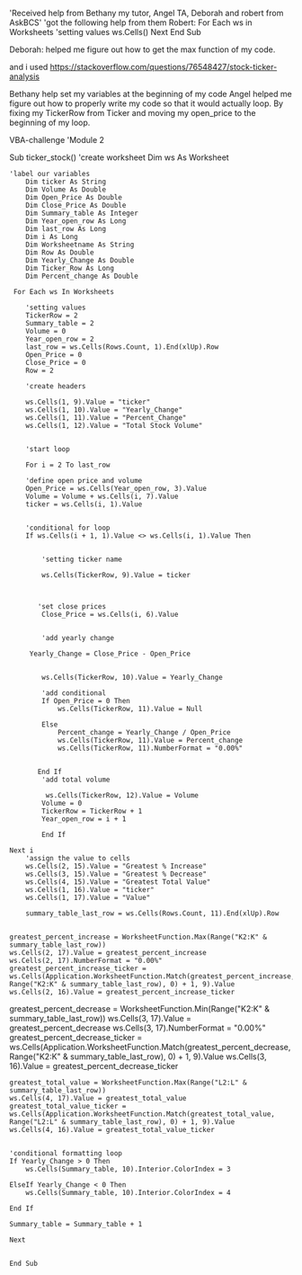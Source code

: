 'Received help from Bethany my tutor, Angel TA, Deborah and robert from AskBCS'
'got the following help from them
Robert: 
For Each ws in Worksheets
 'setting values
 ws.Cells()
 Next
End Sub

Deborah: 
helped me figure out how to get the max function of my code. 

and i used https://stackoverflow.com/questions/76548427/stock-ticker-analysis

Bethany help set my variables  at the beginning of my code 
Angel helped me figure out how to properly write my code so that it would actually loop. By fixing my TickerRow from Ticker  and moving my open_price to the beginning of my loop. 


VBA-challenge
'Module 2 

Sub ticker_stock()
    'create worksheet
    Dim ws As Worksheet
    
    'label our variables
        Dim ticker As String
        Dim Volume As Double
        Dim Open_Price As Double
        Dim Close_Price As Double
        Dim Summary_table As Integer
        Dim Year_open_row As Long
        Dim last_row As Long
        Dim i As Long
        Dim Worksheetname As String
        Dim Row As Double
        Dim Yearly_Change As Double
        Dim Ticker_Row As Long
        Dim Percent_change As Double
        
     For Each ws In Worksheets
      
        'setting values
        TickerRow = 2
        Summary_table = 2
        Volume = 0
        Year_open_row = 2
        last_row = ws.Cells(Rows.Count, 1).End(xlUp).Row
        Open_Price = 0
        Close_Price = 0
        Row = 2
        
        'create headers

        ws.Cells(1, 9).Value = "ticker"
        ws.Cells(1, 10).Value = "Yearly_Change"
        ws.Cells(1, 11).Value = "Percent_Change"
        ws.Cells(1, 12).Value = "Total Stock Volume"
       
        
        'start loop
        
        For i = 2 To last_row
        
        'define open price and volume
        Open_Price = ws.Cells(Year_open_row, 3).Value
        Volume = Volume + ws.Cells(i, 7).Value
        ticker = ws.Cells(i, 1).Value
        
        
        'conditional for loop
        If ws.Cells(i + 1, 1).Value <> ws.Cells(i, 1).Value Then
        
                        
            'setting ticker name
                       
            ws.Cells(TickerRow, 9).Value = ticker
            
        
        
           'set close prices
            Close_Price = ws.Cells(i, 6).Value
           
            
            'add yearly change
            
         Yearly_Change = Close_Price - Open_Price
        
        
            ws.Cells(TickerRow, 10).Value = Yearly_Change
            
            'add conditional
            If Open_Price = 0 Then
                ws.Cells(TickerRow, 11).Value = Null
                          
            Else
                Percent_change = Yearly_Change / Open_Price
                ws.Cells(TickerRow, 11).Value = Percent_change
                ws.Cells(TickerRow, 11).NumberFormat = "0.00%"
                
              
           End If
            'add total volume
            
             ws.Cells(TickerRow, 12).Value = Volume
            Volume = 0
            TickerRow = TickerRow + 1
            Year_open_row = i + 1
            
            End If
            
    Next i
        'assign the value to cells
        ws.Cells(2, 15).Value = "Greatest % Increase"
        ws.Cells(3, 15).Value = "Greatest % Decrease"
        ws.Cells(4, 15).Value = "Greatest Total Value"
        ws.Cells(1, 16).Value = "ticker"
        ws.Cells(1, 17).Value = "Value"
        
        summary_table_last_row = ws.Cells(Rows.Count, 11).End(xlUp).Row
        
     
    greatest_percent_increase = WorksheetFunction.Max(Range("K2:K" & summary_table_last_row))
    ws.Cells(2, 17).Value = greatest_percent_increase
    ws.Cells(2, 17).NumberFormat = "0.00%"
    greatest_percent_increase_ticker = ws.Cells(Application.WorksheetFunction.Match(greatest_percent_increase, Range("K2:K" & summary_table_last_row), 0) + 1, 9).Value
    ws.Cells(2, 16).Value = greatest_percent_increase_ticker
    
    
   greatest_percent_decrease = WorksheetFunction.Min(Range("K2:K" & summary_table_last_row))
    ws.Cells(3, 17).Value = greatest_percent_decrease
    ws.Cells(3, 17).NumberFormat = "0.00%"
   greatest_percent_decrease_ticker = ws.Cells(Application.WorksheetFunction.Match(greatest_percent_decrease, Range("K2:K" & summary_table_last_row), 0) + 1, 9).Value
    ws.Cells(3, 16).Value = greatest_percent_decrease_ticker
   

    greatest_total_value = WorksheetFunction.Max(Range("L2:L" & summary_table_last_row))
    ws.Cells(4, 17).Value = greatest_total_value
    greatest_total_value_ticker = ws.Cells(Application.WorksheetFunction.Match(greatest_total_value, Range("L2:L" & summary_table_last_row), 0) + 1, 9).Value
    ws.Cells(4, 16).Value = greatest_total_value_ticker
    
    
    'conditional formatting loop
    If Yearly_Change > 0 Then
        ws.Cells(Summary_table, 10).Interior.ColorIndex = 3
        
    ElseIf Yearly_Change < 0 Then
        ws.Cells(Summary_table, 10).Interior.ColorIndex = 4
        
    End If
    
    Summary_table = Summary_table + 1
    
    Next
    
            
    End Sub
    
    

